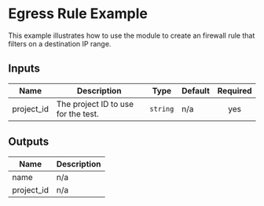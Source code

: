 # Egress Rule Example

This example illustrates how to use the  module to create an  firewall rule that filters on a destination IP range.

<!-- BEGINNING OF PRE-COMMIT-TERRAFORM DOCS HOOK -->
## Inputs

| Name | Description | Type | Default | Required |
|------|-------------|------|---------|:--------:|
| project\_id | The project ID to use for the test. | `string` | n/a | yes |

## Outputs

| Name | Description |
|------|-------------|
| name | n/a |
| project\_id | n/a |

<!-- END OF PRE-COMMIT-TERRAFORM DOCS HOOK -->
